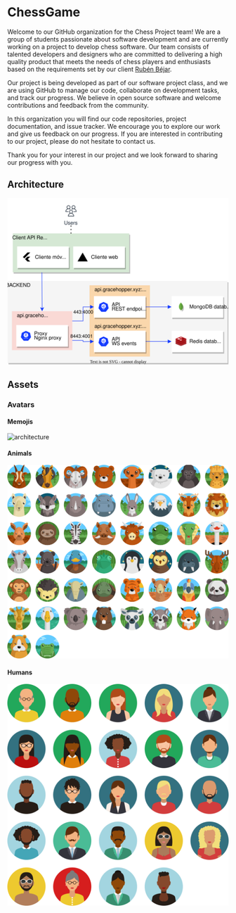 # ChessGame

Welcome to our GitHub organization for the Chess Project team! We are a group of students passionate about software development and are currently working on a project to develop chess software. Our team consists of talented developers and designers who are committed to delivering a high quality product that meets the needs of chess players and enthusiasts based on the requirements set by our client [Rubén Béjar](https://github.com/rbejar).

Our project is being developed as part of our software project class, and we are using GitHub to manage our code, collaborate on development tasks, and track our progress. We believe in open source software and welcome contributions and feedback from the community.

In this organization you will find our code repositories, project documentation, and issue tracker. We encourage you to explore our work and give us feedback on our progress. If you are interested in contributing to our project, please do not hesitate to contact us.

Thank you for your interest in our project and we look forward to sharing our progress with you.

## Architecture

![architecture](assets/architecture.svg)

## Assets

### Avatars

#### Memojis

![architecture](assets/memojis.svg)

#### Animals

![architecture](assets/animals.svg)

#### Humans

![architecture](assets/humans.svg)
